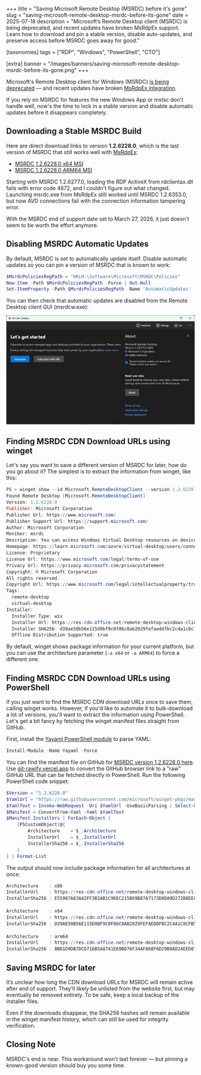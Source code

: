 +++
title = "Saving Microsoft Remote Desktop (MSRDC) before it's gone"
slug = "saving-microsoft-remote-desktop-msrdc-before-its-gone"
date = 2025-07-18
description = "Microsoft’s Remote Desktop client (MSRDC) is being deprecated, and recent updates have broken MsRdpEx support. Learn how to download and pin a stable version, disable auto-updates, and preserve access before MSRDC goes away for good."

[taxonomies]
tags = ["RDP", "Windows", "PowerShell", "CTO"]

[extra]
banner = "/images/banners/saving-microsoft-remote-desktop-msrdc-before-its-gone.png"
+++

Microsoft's Remote Desktop client for Windows (MSRDC) [is being deprecated](https://techcommunity.microsoft.com/blog/windows-itpro-blog/prepare-for-the-remote-desktop-client-for-windows-end-of-support/4397724) — and recent updates have broken [MsRdpEx integration](https://github.com/Devolutions/MsRdpEx).

If you rely on MSRDC for features the new Windows App or mstsc don't handle well, now's the time to lock in a stable version and disable automatic updates before it disappears completely.

## Downloading a Stable MSRDC Build

Here are direct download links to version **1.2.6228.0**, which is the last version of MSRDC that still works well with [MsRdpEx](https://github.com/Devolutions/MsRdpEx):

- [MSRDC 1.2.6228.0 x64 MSI](https://res.cdn.office.net/remote-desktop-windows-client/ff46c1a3-9b23-4752-a79c-d13a309ca9d3/RemoteDesktop_1.2.6228.0_x64.msi)
- [MSRDC 1.2.6228.0 ARM64 MSI](https://res.cdn.office.net/remote-desktop-windows-client/cb804398-63fd-494a-9ad5-34c1803296ac/RemoteDesktop_1.2.6228.0_ARM64.msi)

Starting with MSRDC 1.2.6277.0, loading the RDP ActiveX from rdclientax.dll fails with error code 4872, and I couldn't figure out what changed. Launching msrdc.exe from MsRdpEx still worked until MSRDC 1.2.6353.0, but now AVD connections fail with the connection information tampering error.

With the MSRDC end of support date set to March 27, 2026, it just doesn't seem to be worth the effort anymore.

## Disabling MSRDC Automatic Updates

By default, MSRDC is set to automatically update itself. Disable automatic updates so you can pin a version of MSRDC that is known to work:

```powershell
$MsrdcPoliciesRegPath = "HKLM:\Software\Microsoft\MSRDC\Policies"
New-Item -Path $MsrdcPoliciesRegPath -Force | Out-Null
Set-ItemProperty -Path $MsrdcPoliciesRegPath -Name 'AutomaticUpdates' -Value 0 -Type DWORD
```

You can then check that automatic updates are disabled from the Remote Desktop client GUI (msrdcw.exe):

![MSRDC automatic updates disabled](/images/posts/save-msrdc-auto-update-disabled.png)

## Finding MSRDC CDN Download URLs using winget

Let's say you want to save a different version of MSRDC for later, how do you go about it? The simplest is to extract the information from winget, like this:

```powershell
PS > winget show --id Microsoft.RemoteDesktopClient --version 1.2.6228.0 --exact --source winget
Found Remote Desktop [Microsoft.RemoteDesktopClient]
Version: 1.2.6228.0
Publisher: Microsoft Corporation
Publisher Url: https://www.microsoft.com/
Publisher Support Url: https://support.microsoft.com/
Author: Microsoft Corporation
Moniker: msrdc
Description: You can access Windows Virtual Desktop resources on devices with Windows 7, Windows 10, and Windows 10 IoT Enterprise using the Windows Desktop client.
Homepage: https://learn.microsoft.com/azure/virtual-desktop/users/connect-windows
License: Proprietary
License Url: https://www.microsoft.com/legal/terms-of-use
Privacy Url: https://privacy.microsoft.com/privacystatement
Copyright: © Microsoft Corporation
All rights reserved.
Copyright Url: https://www.microsoft.com/legal/intellectualproperty/trademarks
Tags:
  remote-desktop
  virtual-desktop
Installer:
  Installer Type: wix
  Installer Url: https://res.cdn.office.net/remote-desktop-windows-client/ff46c1a3-9b23-4752-a79c-d13a309ca9d3/RemoteDesktop_1.2.6228.0_x64.msi
  Installer SHA256: d39ae50b56e115d9bf9c0f86c8ab2029fefaeddfbc2c4a1c8cfb523d72c6a888
  Offline Distribution Supported: true
```

By default, winget shows package information for your current platform, but you can use the architecture parameter (`-a x64` or `-a ARM64`) to force a different one.

## Finding MSRDC CDN Download URLs using PowerShell

If you just want to find the MSRDC CDN download URLs once to save them, calling winget works. However, if you'd like to automate it to bulk-download a lot of versions, you'll want to extract the information using PowerShell. Let's get a bit fancy by fetching the winget manifest files straight from GitHub.

First, install the [Yayaml PowerShell module](https://github.com/jborean93/PowerShell-Yayaml) to parse YAML:

```powershell
Install-Module -Name Yayaml -Force
```

You can find the manifest file on GitHub for [MSRDC version 1.2.6228.0 here](https://github.com/microsoft/winget-pkgs/blob/master/manifests/m/Microsoft/RemoteDesktopClient/1.2.6228.0/Microsoft.RemoteDesktopClient.installer.yaml). Use [git-rawify.vercel.app](https://git-rawify.vercel.app/) to convert the GitHub browser link to a "raw" GitHub URL that can be fetched directly in PowerShell. Run the following PowerShell code snippet:

```powershell
$Version = "1.2.6228.0"
$YamlUrl = "https://raw.githubusercontent.com/microsoft/winget-pkgs/master/manifests/m/Microsoft/RemoteDesktopClient/$Version/Microsoft.RemoteDesktopClient.installer.yaml"
$YamlText = Invoke-WebRequest -Uri $YamlUrl -UseBasicParsing | Select-Object -ExpandProperty Content
$Manifest = ConvertFrom-Yaml -Yaml $YamlText
$Manifest.Installers | ForEach-Object {
    [PSCustomObject]@{
        Architecture    = $_.Architecture
        InstallerUrl    = $_.InstallerUrl
        InstallerSha256 = $_.InstallerSha256
    }
} | Format-List
```

The output should now include package information for all architectures at once:

```powershell
Architecture    : x86
InstallerUrl    : https://res.cdn.office.net/remote-desktop-windows-client/e2971a84-ac0d-4836-a23c-7990bf81238e/RemoteDesktop_1.2.6228.0_x86.msi
InstallerSha256 : E55987A83A42FF3B1AB1C96EC215B69B87A7173D8DA9D272B8EECC9BD7A47538

Architecture    : x64
InstallerUrl    : https://res.cdn.office.net/remote-desktop-windows-client/ff46c1a3-9b23-4752-a79c-d13a309ca9d3/RemoteDesktop_1.2.6228.0_x64.msi
InstallerSha256 : D39AE50B56E115D9BF9C0F86C8AB2029FEFAEDDFBC2C4A1C8CFB523D72C6A888

Architecture    : arm64
InstallerUrl    : https://res.cdn.office.net/remote-desktop-windows-client/cb804398-63fd-494a-9ad5-34c1803296ac/RemoteDesktop_1.2.6228.0_ARM64.msi
InstallerSha256 : 8BD1D9DB7DCD716B5A8741E69BD76F34AF868F6D29B9AD24EED8700C74AB3B6D
```

## Saving MSRDC for later

It’s unclear how long the CDN download URLs for MSRDC will remain active after end of support. They’ll likely be unlisted from the website first, but may eventually be removed entirely. To be safe, keep a local backup of the installer files.

Even if the downloads disappear, the SHA256 hashes will remain available in the winget manifest history, which can still be used for integrity verification.

## Closing Note

MSRDC's end is near. This workaround won't last forever — but pinning a known-good version should buy you some time.
